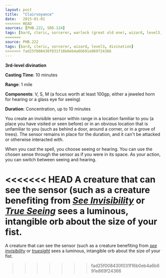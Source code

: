 ```yaml
---
layout: post
title:  "Clairvoyance"
date:   2015-01-01
<<<<<<< HEAD
sources: [PHB.222, SRD.124]
tags: [bard, cleric, sorcerer, warlock (great old one), wizard, level3, divination]
=======
source: PHB.222
tags: [bard, cleric, sorcerer, wizard, level3, divination]
>>>>>>> fad25f008430f031f16b0eb4a6b691e869f24366
---
```


**3rd-level divination**

**Casting Time**: 10 minutes

**Range**: 1 mile

**Components**: V, S, M (a focus worth at least 100gp, either a jeweled horn for hearing or a glass eye for seeing)

**Duration**: Concentration, up to 10 minutes

You create an invisible sensor within range in a location familiar to you (a place you have visited or seen before) or in an obvious location that is unfamiliar to you (such as behind a door, around a corner, or in a grove of trees). The sensor remains in place for the duration, and it can't be attacked or otherwise interacted with.

When you cast the spell, you choose seeing or hearing. You can use the chosen sense through the sensor as if you were in its space. As your action, you can switch between seeing and hearing.

<<<<<<< HEAD
A creature that can see the sensor (such as a creature benefiting from *[See Invisibility](see-invisibility)* or *[True Seeing](true-seeing)* sees a luminous, intangible orb about the size of your fist.
=======
A creature that can see the sensor (such as a creature benefiting from *[see invisibility](see-invisibility "see invisibility (lvl 2)")* or *[truesight](truesight)* sees a luminous, intangible orb about the size of your fist.
>>>>>>> fad25f008430f031f16b0eb4a6b691e869f24366
